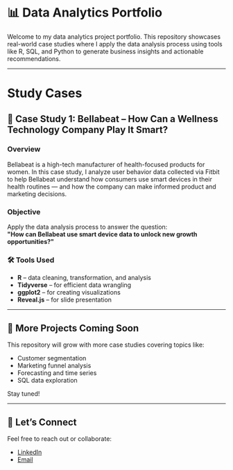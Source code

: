 # 📊 Data Analytics Portfolio

Welcome to my data analytics project portfolio. This repository showcases real-world case studies where I apply the data analysis process using tools like R, SQL, and Python to generate business insights and actionable recommendations.

---
# Study Cases
## 🧠 Case Study 1: Bellabeat – How Can a Wellness Technology Company Play It Smart?

### Overview
Bellabeat is a high-tech manufacturer of health-focused products for women. In this case study, I analyze user behavior data collected via Fitbit to help Bellabeat understand how consumers use smart devices in their health routines — and how the company can make informed product and marketing decisions.

### Objective
Apply the data analysis process to answer the question:  
**"How can Bellabeat use smart device data to unlock new growth opportunities?"**

### 🛠 Tools Used

- **R** – data cleaning, transformation, and analysis
- **Tidyverse** – for efficient data wrangling
- **ggplot2** – for creating visualizations
- **Reveal.js** – for slide presentation

---

## 📌 More Projects Coming Soon

This repository will grow with more case studies covering topics like:

- Customer segmentation
- Marketing funnel analysis
- Forecasting and time series
- SQL data exploration

Stay tuned!

---

## 🤝 Let’s Connect

Feel free to reach out or collaborate:

- [LinkedIn](https://www.linkedin.com/in/ehyodo/)
- [Email](Sheiti.hyodo@gmail.com)

